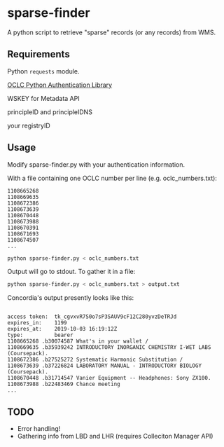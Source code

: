 # sparse-finder
A python script to retrieve "sparse" records (or any records) from WMS.

## Requirements
Python `requests` module.

[OCLC Python Authentication Library](https://github.com/OCLC-Developer-Network/oclc-auth-python)

WSKEY for Metadata API

principleID and principleIDNS

your registryID

## Usage
Modify sparse-finder.py with your authentication information.

With a file containing one OCLC number per line (e.g. oclc_numbers.txt):

```
1108665268
1108669635
1108672386
1108673639
1108670448
1108673988
1108670391
1108671693
1108674507
...
```


```bash
python sparse-finder.py < oclc_numbers.txt
```

Output will go to stdout. To gather it in a file:

```bash
python sparse-finder.py < oclc_numbers.txt > output.txt
```

Concordia's output presently looks like this:

```

access token:  tk_cgvxvR7S0o7sP3SAUV9cF12C280yvzDeTRJd
expires_in:    1199
expires_at:    2019-10-03 16:19:12Z
type:          bearer
1108665268 .b30074587 What's in your wallet /
1108669635 .b35939242 INTRODUCTORY INORGANIC CHEMISTRY I-WET LABS (Coursepack).
1108672386 .b27525272 Systematic Harmonic Substitution /
1108673639 .b37226824 LABORATORY MANUAL - INTRODUCTORY BIOLOGY (Coursepack).
1108670448 .b31714547 Vanier Equipment -- Headphones: Sony ZX100.
1108673988 .b22483469 Chance meeting
...
```

## TODO
* Error handling!
* Gathering info from LBD and LHR (requires Colleciton Manager API)
